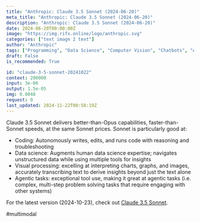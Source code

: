 ```yaml
---
title: "Anthropic: Claude 3.5 Sonnet (2024-06-20)"
meta_title: "Anthropic: Claude 3.5 Sonnet (2024-06-20)"
description: "Anthropic: Claude 3.5 Sonnet (2024-06-20)"
date: 2024-06-20T00:00:00Z
image: "https://img.rifx.online/logo/anthropic.svg"
categories: ["text image 2 text"]
author: "Anthropic"
tags: ["Programming", "Data Science", "Computer Vision", "Chatbots", "Autonomous Systems"]
draft: False
is_recommended: True

id: "claude-3-5-sonnet-20241022"
context: 200000
input: 3e-06
output: 1.5e-05
img: 0.0048
request: 0
last_updated: 2024-11-22T00:58:19Z
---
```


Claude 3.5 Sonnet delivers better-than-Opus capabilities, faster-than-Sonnet speeds, at the same Sonnet prices. Sonnet is particularly good at:

- Coding: Autonomously writes, edits, and runs code with reasoning and troubleshooting
- Data science: Augments human data science expertise; navigates unstructured data while using multiple tools for insights
- Visual processing: excelling at interpreting charts, graphs, and images, accurately transcribing text to derive insights beyond just the text alone
- Agentic tasks: exceptional tool use, making it great at agentic tasks (i.e. complex, multi-step problem solving tasks that require engaging with other systems)

For the latest version (2024-10-23), check out [Claude 3.5 Sonnet](/anthropic/claude-3.5-sonnet).

#multimodal

